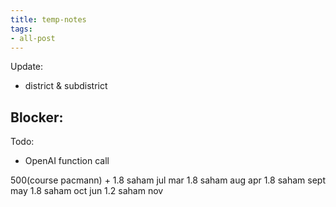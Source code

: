 ```yaml
---
title: temp-notes
tags:
- all-post
---
```


Update:
- district & subdistrict

Blocker:
- 

Todo:
- OpenAI function call

500(course pacmann) + 1.8 saham jul mar
1.8 saham aug apr
1.8 saham sept may
1.8 saham oct jun
1.2 saham nov
